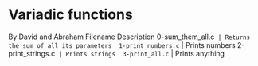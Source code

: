# Variadic functions
 By David and Abraham
 Filename  Description 
 0-sum_them_all.c` | Returns the sum of all its parameters 
 1-print_numbers.c` | Prints numbers 
 2-print_strings.c` | Prints strings 
 3-print_all.c` | Prints anything 

